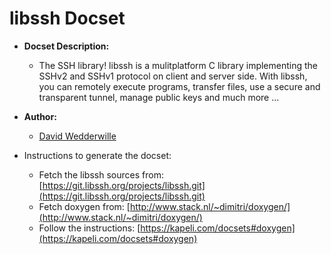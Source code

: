 libssh Docset
=======================

- __Docset Description:__
    - The SSH library! libssh is a mulitplatform C library implementing the SSHv2 and SSHv1 protocol on client and server side. With libssh, you can remotely execute programs, transfer files, use a secure and transparent tunnel, manage public keys and much more ...

- __Author:__
    - [David Wedderwille](https://github.com/davidwed)

- Instructions to generate the docset:
    - Fetch the libssh sources from: [https://git.libssh.org/projects/libssh.git](https://git.libssh.org/projects/libssh.git)
	- Fetch doxygen from: [http://www.stack.nl/~dimitri/doxygen/](http://www.stack.nl/~dimitri/doxygen/) 
	- Follow the instructions: [https://kapeli.com/docsets#doxygen](https://kapeli.com/docsets#doxygen)